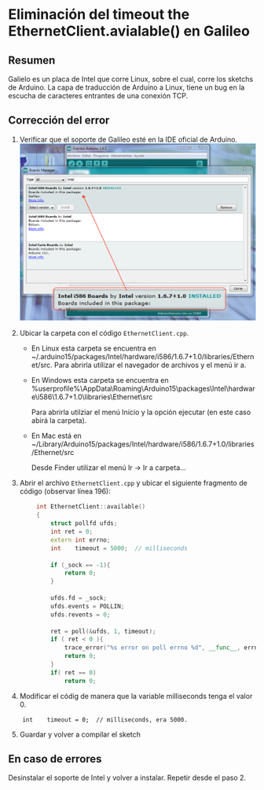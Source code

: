 # Eliminación del timeout the EthernetClient.avialable() en Galileo

## Resumen
Galielo es un placa de Intel que corre Linux, sobre el cual, corre los sketchs de Arduino. La capa de traducción de Arduino a Linux, tiene un bug en la escucha de caracteres entrantes de una conexión TCP.

## Corrección del error

1. Verificar que el soporte de Galileo esté en la IDE oficial de Arduino.
    ![Soporte Galielo en Arduino IDE](./img/galielo-1.png)

2. Ubicar la carpeta con el código `EthernetClient.cpp`.

    * En Linux esta carpeta se encuentra en
        ~/.arduino15/packages/Intel/hardware/i586/1.6.7+1.0/libraries/Ethernet/src.
        Para abrirla utilizar el navegador de archivos y el menú ir a.

    * En Windows esta carpeta se encuentra en
        %userprofile%\\AppData\\Roaming\\Arduino15\\packages\\Intel\\hardware\\i586\\1.6.7+1.0\\libraries\\Ethernet\\src

        Para abrirla utilziar el menú Inicio y la opción ejecutar (en este caso abirá la carpeta).

    * En Mac está en
        ~/Library/Arduino15/packages/Intel/hardware/i586/1.6.7+1.0/libraries/Ethernet/src

        Desde Finder utilizar el menú Ir -> Ir a carpeta...

3. Abrir el archivo `EthernetClient.cpp` y ubicar el siguiente fragmento de código (observar línea 196):

```cpp
        int EthernetClient::available()
        {
            struct pollfd ufds;
            int ret = 0;
            extern int errno;
            int    timeout = 5000;  // milliseconds

            if (_sock == -1){
                return 0;
            }

            ufds.fd = _sock;
            ufds.events = POLLIN;
            ufds.revents = 0;

            ret = poll(&ufds, 1, timeout);
            if ( ret < 0 ){
                trace_error("%s error on poll errno %d", __func__, errno);
                return 0;
            }
            if( ret == 0)
                return 0;

```

4. Modificar el códig de manera que la variable milliseconds tenga el valor 0.

```
    int    timeout = 0;  // milliseconds, era 5000.
```
5. Guardar y volver a compilar el sketch


## En caso de errores

Desinstalar el soporte de Intel y volver a instalar. Repetir desde el paso 2.
